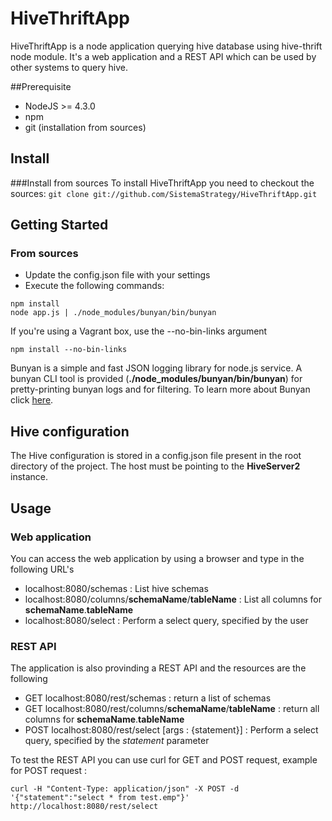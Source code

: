 # HiveThriftApp
HiveThriftApp is a node application querying hive database using hive-thrift node module. It's a web application and a REST API which can be used by other systems to query hive.

##Prerequisite
* NodeJS >= 4.3.0
* npm 
* git (installation from sources)

## Install 
###Install from sources
To install HiveThriftApp you need to checkout the sources: `git clone git://github.com/SistemaStrategy/HiveThriftApp.git`

## Getting Started
### From sources
* Update the config.json file with your settings
* Execute the following commands:
```
npm install 
node app.js | ./node_modules/bunyan/bin/bunyan
```
If you're using a Vagrant box, use the --no-bin-links argument
```
npm install --no-bin-links
```
Bunyan is a simple and fast JSON logging library for node.js service. A bunyan CLI tool is provided (**./node_modules/bunyan/bin/bunyan**) for pretty-printing bunyan logs and for filtering.
To learn more about Bunyan click [here](https://github.com/trentm/node-bunyan).

## Hive configuration
The Hive configuration is stored in a config.json file present in the root directory of the project. The host must be pointing to the **HiveServer2** instance.

## Usage
### Web application
You can access the web application by using a browser and type in the following URL's 
* localhost:8080/schemas : List hive schemas
* localhost:8080/columns/**schemaName**/**tableName** : List all columns for **schemaName**.**tableName**
* localhost:8080/select : Perform a select query, specified by the user

### REST API
The application is also provinding a REST API and the resources are the following
* GET localhost:8080/rest/schemas : return a list of schemas
* GET localhost:8080/rest/columns/**schemaName**/**tableName** : return all columns for **schemaName**.**tableName**
* POST localhost:8080/rest/select [args : {statement}] : Perform a select query, specified by the *statement* parameter

To test the REST API you can use curl for GET and POST request, example for POST request :  
```
curl -H "Content-Type: application/json" -X POST -d '{"statement":"select * from test.emp"}' http://localhost:8080/rest/select
```